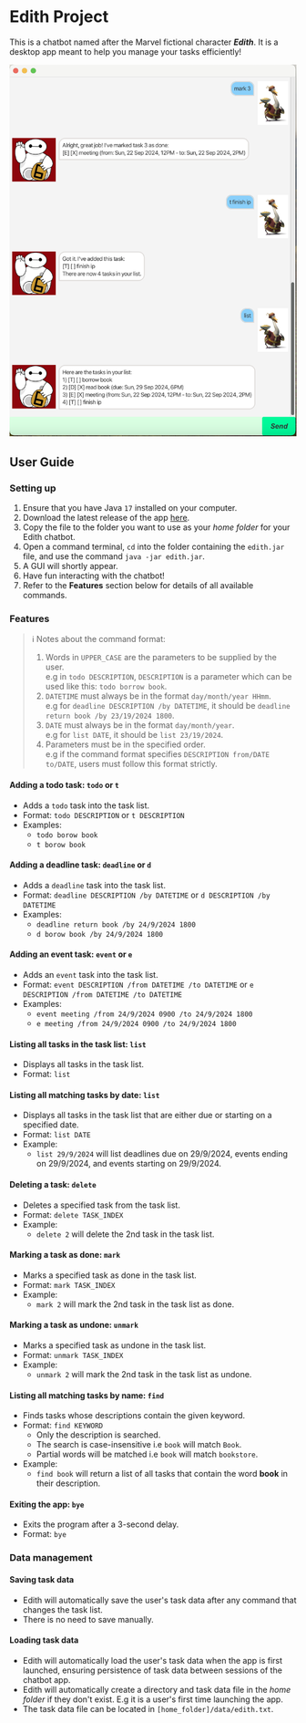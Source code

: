 # Edith Project

This is a chatbot named after the Marvel fictional character **_Edith_**.
It is a desktop app meant to help you manage your tasks efficiently!

![Picture of Edith Chatbot Application](Ui.png)

## User Guide

### Setting up
1. Ensure that you have Java `17` installed on your computer.
2. Download the latest release of the app [here](https://github.com/sam-theman88/ip/releases).
3. Copy the file to the folder you want to use as your _home folder_ for your Edith chatbot.
4. Open a command terminal, `cd` into the folder containing the `edith.jar` file, and use the command `java -jar edith.jar`.
5. A GUI will shortly appear.
6. Have fun interacting with the chatbot!
7. Refer to the **Features** section below for details of all available commands.

### Features
> ℹ️ Notes about the command format:
> 1. Words in `UPPER_CASE` are the parameters to be supplied by the user.<br>
     e.g in `todo DESCRIPTION`, `DESCRIPTION` is a parameter which can be used like this: `todo borrow book`.
> 2. `DATETIME` must always be in the format `day/month/year HHmm`.<br>
     e.g for `deadline DESCRIPTION /by DATETIME`, it should be `deadline return book /by 23/19/2024 1800`.
> 3. `DATE` must always be in the format `day/month/year`.<br>
     e.g for `list DATE`, it should be `list 23/19/2024`.
> 4. Parameters must be in the specified order.<br>
     e.g if the command format specifies `DESCRIPTION from/DATE to/DATE`, users must follow this format strictly.

#### Adding a todo task: `todo` or `t`
- Adds a `todo` task into the task list.
- Format: `todo DESCRIPTION` or `t DESCRIPTION`
- Examples:
    - `todo borow book`
    - `t borow book`

#### Adding a deadline task: `deadline` or `d`
- Adds a `deadline` task into the task list.
- Format: `deadline DESCRIPTION /by DATETIME` or `d DESCRIPTION /by DATETIME`
- Examples:
    - `deadline return book /by 24/9/2024 1800`
    - `d borow book /by 24/9/2024 1800`

#### Adding an event task: `event` or `e`
- Adds an `event` task into the task list.
- Format: `event DESCRIPTION /from DATETIME /to DATETIME` or `e DESCRIPTION /from DATETIME /to DATETIME`
- Examples:
    - `event meeting /from 24/9/2024 0900 /to 24/9/2024 1800`
    - `e meeting /from 24/9/2024 0900 /to 24/9/2024 1800`

#### Listing all tasks in the task list: `list`
- Displays all tasks in the task list.
- Format: `list`

#### Listing all matching tasks by date: `list`
- Displays all tasks in the task list that are either due or starting on a specified date.
- Format: `list DATE`
- Example:
    - `list 29/9/2024` will list deadlines due on 29/9/2024, events ending on 29/9/2024, and events starting on 29/9/2024.

#### Deleting a task: `delete`
- Deletes a specified task from the task list.
- Format: `delete TASK_INDEX`
- Example:
    - `delete 2` will delete the 2nd task in the task list.

#### Marking a task as done: `mark`
- Marks a specified task as done in the task list.
- Format: `mark TASK_INDEX`
- Example:
    - `mark 2` will mark the 2nd task in the task list as done.

#### Marking a task as undone: `unmark`
- Marks a specified task as undone in the task list.
- Format: `unmark TASK_INDEX`
- Example:
    - `unmark 2` will mark the 2nd task in the task list as undone.

#### Listing all matching tasks by name: `find`
- Finds tasks whose descriptions contain the given keyword.
- Format: `find KEYWORD`
    - Only the description is searched.
    - The search is case-insensitive i.e `book` will match `Book`.
    - Partial words will be matched i.e `book` will match `bookstore`.
- Example:
    - `find book` will return a list of all tasks that contain the word **book** in their description.

#### Exiting the app: `bye`
- Exits the program after a 3-second delay.
- Format: `bye`

###  Data management

#### Saving task data
- Edith will automatically save the user's task data after any command that changes the task list.
- There is no need to save manually.

#### Loading task data
- Edith will automatically load the user's task data when the app is first launched, ensuring persistence of task data between sessions of the chatbot app.
- Edith will automatically create a directory and task data file in the _home folder_ if they don't exist. E.g it is a user's first time launching the app.
- The task data file can be located in `[home_folder]/data/edith.txt`.